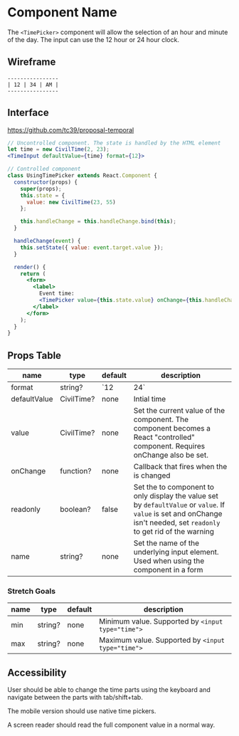# Component Name

The `<TimePicker>` component will allow the selection of an hour and minute of
the day. The input can use the 12 hour or 24 hour clock.

## Wireframe

```
----------------
| 12 | 34 | AM |
----------------
```

## Interface

https://github.com/tc39/proposal-temporal

```jsx
// Uncontrolled component. The state is handled by the HTML element
let time = new CivilTime(2, 23);
<TimeInput defaultValue={time} format={12}>
```

```jsx
// Controlled component
class UsingTimePicker extends React.Component {
  constructor(props) {
    super(props);
    this.state = {
      value: new CivilTime(23, 55)
    };

    this.handleChange = this.handleChange.bind(this);
  }

  handleChange(event) {
    this.setState({ value: event.target.value });
  }

  render() {
    return (
      <form>
        <label>
          Event time:
          <TimePicker value={this.state.value} onChange={this.handleChange} />
        </label>
      </form>
    );
  }
}
```

## Props Table

| name         | type       | default   | description                                                                                                                                                            |
| ------------ | ---------- | --------- | ---------------------------------------------------------------------------------------------------------------------------------------------------------------------- |
| format       | string?    | `12 | 24` | Time format.                                                                                                                                                           |
| defaultValue | CivilTime? | none      | Intial time                                                                                                                                                            |
| value        | CivilTime? | none      | Set the current value of the component. The component becomes a React "controlled" component. Requires onChange also be set.                                           |
| onChange     | function?  | none      | Callback that fires when the is changed                                                                                                                                |
| readonly     | boolean?   | false     | Set the to component to only display the value set by `defaultValue` or `value`. If `value` is set and onChange isn't needed, set `readonly` to get rid of the warning |
| name         | string?    | none      | Set the name of the underlying input element. Used when using the component in a form                                                                                  |

### Stretch Goals

| name | type    | default | description                                       |
| ---- | ------- | ------- | ------------------------------------------------- |
| min  | string? | none    | Minimum value. Supported by `<input type="time">` |
| max  | string? | none    | Maximum value. Supported by `<input type="time">` |

## Accessibility

User should be able to change the time parts using the keyboard and navigate
between the parts with tab/shift+tab.

The mobile version should use native time pickers.

A screen reader should read the full component value in a normal way.
